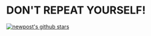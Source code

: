 # DON'T REPEAT YOURSELF!
[![newpost's github stars](https://github-readme-stars.vercel.app/api?username=newpost)](https://github.com/newpost/github-readme-stars)

